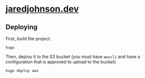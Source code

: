 # [jaredjohnson.dev](https://www.jaredjohnson.dev)

## Deploying

First, build the project.

```
hugo
```

Then, deploy it to the S3 bucket (you must have `awscli` and have a configuration that is approved to upload to the bucket) 

```
hugo deploy aws
```